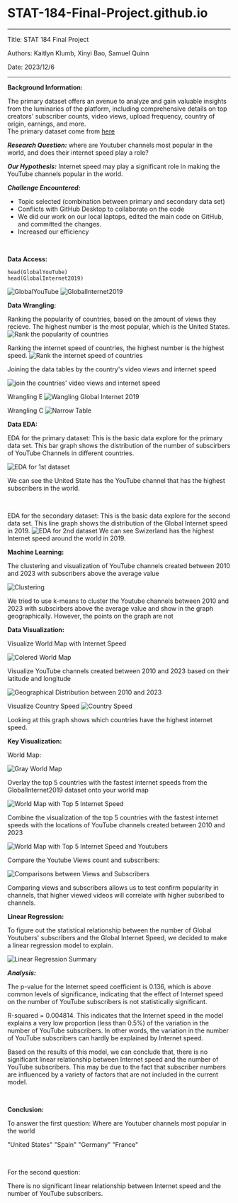 # STAT-184-Final-Project.github.io
---
Title: STAT 184 Final Project

Authors: Kaitlyn Klumb, Xinyi Bao, Samuel Quinn

Date: 2023/12/6

---

**Background Information:**

The primary dataset offers an avenue to analyze and gain valuable insights from the luminaries of the platform, including comprehensive details on top creators' subscriber counts, video views, upload frequency, country of origin, earnings, and more.   
The primary dataset come from [here](https://www.kaggle.com/datasets/nelgiriyewithana/global-youtube-statistics-2023)

***Research Question:*** where are Youtuber channels most popular in the world, and does their internet speed play a role? 

***Our Hypothesis:*** Internet speed may play a significant role in making the YouTube channels popular in the world.

***Challenge Encountered:***
* Topic selected (combination between primary and secondary data set)
* Conflicts with GitHub Desktop to collaborate on the code 
* We did our work on our local laptops, edited the main code on GitHub, and committed the changes. 
* Increased our efficiency


<br>


**Data Access:**
```{r}
head(GlobalYouTube)
head(GlobalInternet2019)
```
![GlobalYouTube](/1.png)
![GlobalInternet2019](/2.png)

**Data Wrangling:**


Ranking the popularity of countries, based on the amount of views they recieve. The highest number is the most popular, which is the United States. 
![Rank the popularity of countries](/3.png)

Ranking the internet speed of countries, the highest number is the highest speed. 
![Rank the internet speed of countries](/4.png)


Joining the data tables by the country's video views and internet speed 

![join the countries' video views and internet speed](/5.png)



Wrangling E
![Wangling Global Internet 2019](/6.png)

Wrangling C
![Narrow Table](/7.png)


**Data EDA:**

EDA for the primary dataset:
This is the basic data explore for the primary data set. This bar graph shows the distribution of the number of subscirbers of YouTube Channels in different countries.

![EDA for 1st dataset](/8.png)

We can see the United State has the YouTube channel that has the highest subscribers in the world.

<br>

EDA for the secondary dataset:
This is the basic data explore for the second data set. This line graph shows the distribution of the Global Internet speed in 2019.
![EDA for 2nd dataset](/9.png)
We can see Swizerland has the highest Internet speed around the world in 2019.

**Machine Learning:**

The clustering and visualization of YouTube channels created between 2010 and 2023 with subscribers above the average value

![Clustering](/10.png)

We tried to use k-means to cluster the Youtube channels between 2010 and 2023 with subscirbers above the average value and show in the graph geographically. However, the points on the graph are not 

**Data Visualization:**

Visualize World Map with Internet Speed

![Colered World Map](/11.png)

Visualize YouTube channels created between 2010 and 2023 based on their latitude and longitude

![Geographical Distribution between 2010 and 2023](/12.png)


Visualize Country Speed
![Country Speed](/13.png)

Looking at this graph shows which countries have the highest internet speed. 


**Key Visualization:**

World Map:

![Gray World Map](/18.png)

Overlay the top 5 countries with the fastest internet speeds from the GlobalInternet2019 dataset onto your world map

![World Map with Top 5 Internet Speed](/14.png)


Combine the visualization of the top 5 countries with the fastest internet speeds with the locations of YouTube channels created between 2010 and 2023

![World Map with Top 5 Internet Speed and Youtubers](/15.png)


Compare the Youtube Views count and subscribers:

![Comparisons between Views and Subscribers](/16.png)

Comparing views and subscribers allows us to test confirm popularity in channels, that higher viewed videos will correlate with higher subsribed to channels. 



**Linear Regression:**

To figure out the statistical relationship between the number of Global Youtubers' subscribers and the Global Internet Speed, we decided to make a linear regression model to explain.

![Linear Regression Summary](/17.png)


***Analysis:***

The p-value for the Internet speed coefficient is 0.136, which is above common levels of significance, indicating that the effect of Internet speed on the number of YouTube subscribers is not statistically significant.

R-squared = 0.004814. This indicates that the Internet speed in the model explains a very low proportion (less than 0.5%) of the variation in the number of YouTube subscribers. In other words, the variation in the number of YouTube subscribers can hardly be explained by Internet speed.

Based on the results of this model, we can conclude that, there is no significant linear relationship between Internet speed and the number of YouTube subscribers. This may be due to the fact that subscriber numbers are influenced by a variety of factors that are not included in the current model.

<br>

**Conclusion:**

To answer the first question: Where are Youtuber channels most popular in the world

"United States" "Spain" "Germany" "France"  

<br>

For the second question: 

There is no significant linear relationship between Internet speed and the number of YouTube subscribers.


 
